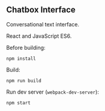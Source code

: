 ## Chatbox Interface

Conversational text interface.

React and JavaScript ES6.

Before building:

```
npm install
```

Build:

```
npm run build
```

Run dev server (`webpack-dev-server`):

```
npm start
```
